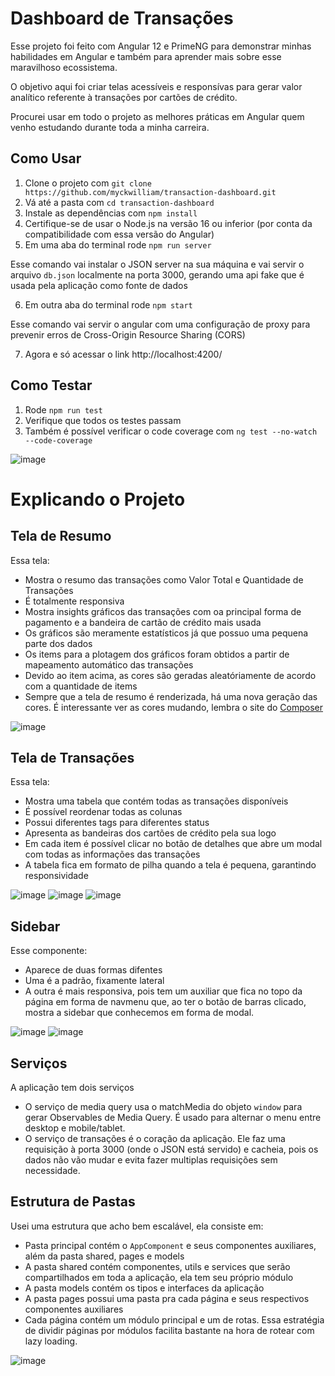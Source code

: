 # Dashboard de Transações

Esse projeto foi feito com Angular 12 e PrimeNG para demonstrar minhas habilidades em Angular e também para aprender mais sobre esse maravilhoso ecossistema.

O objetivo aqui foi criar telas acessíveis e responsívas para gerar valor analítico referente à transações por cartões de crédito. 

Procurei usar em todo o projeto as melhores práticas em Angular quem venho estudando durante toda a minha carreira.

## Como Usar

1. Clone o projeto com `git clone https://github.com/myckwilliam/transaction-dashboard.git`
2. Vá até a pasta com `cd transaction-dashboard`
3. Instale as dependências com `npm install`
4. Certifique-se de usar o Node.js na versão 16 ou inferior (por conta da compatibilidade com essa versão do Angular)
5. Em uma aba do terminal rode `npm run server`

Esse comando vai instalar o JSON server na sua máquina e vai servir o arquivo `db.json` localmente na porta 3000, gerando uma api fake que é usada pela aplicação como fonte de dados

6. Em outra aba do terminal rode `npm start`

Esse comando vai servir o angular com uma configuração de proxy para prevenir erros de Cross-Origin Resource Sharing (CORS)

7. Agora e só acessar o link http://localhost:4200/

## Como Testar

1. Rode `npm run test`
2. Verifique que todos os testes passam
3. Também é possível verificar o code coverage com `ng test --no-watch --code-coverage`

![image](https://github.com/myckwilliam/transaction-dashboard/assets/75875219/af84a7f4-1f3d-422d-b387-153c3c932ba5)

# Explicando o Projeto

## Tela de Resumo

Essa tela:

* Mostra o resumo das transações como Valor Total e Quantidade de Transações
* É totalmente responsiva
* Mostra insights gráficos das transações com oa principal forma de pagamento e a bandeira de cartão de crédito mais usada
* Os gráficos são meramente estatísticos já que possuo uma pequena parte dos dados
* Os items para a plotagem dos gráficos foram obtidos a partir de mapeamento automático das transações
* Devido ao item acima, as cores são geradas aleatóriamente de acordo com a quantidade de items
* Sempre que a tela de resumo é renderizada, há uma nova geração das cores. É interessante ver as cores mudando, lembra o site do [Composer](https://getcomposer.org/)

![image](https://github.com/myckwilliam/transaction-dashboard/assets/75875219/1ea63d70-e886-4f65-9463-8b7c98039571)

## Tela de Transações

Essa tela:

* Mostra uma tabela que contém todas as transações disponíveis
* É possível reordenar todas as colunas
* Possui diferentes tags para diferentes status
* Apresenta as bandeiras dos cartões de crédito pela sua logo
* Em cada item é possível clicar no botão de detalhes que abre um modal com todas as informações das transações
* A tabela fica em formato de pilha quando a tela é pequena, garantindo responsividade

![image](https://github.com/myckwilliam/transaction-dashboard/assets/75875219/340658b1-8760-4656-a023-67d951011cb6)
![image](https://github.com/myckwilliam/transaction-dashboard/assets/75875219/5ab6180f-e1d2-499f-bfa6-b69a22740d41)
![image](https://github.com/myckwilliam/transaction-dashboard/assets/75875219/3a4767b1-9c2a-4a2b-ac1d-889b2d3ee479)

## Sidebar

Esse componente:

* Aparece de duas formas difentes
* Uma é a padrão, fixamente lateral
* A outra é mais responsiva, pois tem um auxiliar que fica no topo da página em forma de navmenu que, ao ter o botão de barras clicado, mostra a sidebar que conhecemos em forma de modal.

![image](https://github.com/myckwilliam/transaction-dashboard/assets/75875219/6fb67ac0-4e70-424f-bab5-964f50fdb231)
![image](https://github.com/myckwilliam/transaction-dashboard/assets/75875219/12198c60-92b8-4cf9-ad47-4881b20658ff)

## Serviços

A aplicação tem dois serviços

* O serviço de media query usa o matchMedia do objeto `window` para gerar Observables de Media Query. É usado para alternar o menu entre desktop e mobile/tablet.
* O serviço de transações é o coração da aplicação. Ele faz uma requisição à porta 3000 (onde o JSON está servido) e cacheia, pois os dados não vão mudar e evita fazer multiplas requisições sem necessidade.

## Estrutura de Pastas

Usei uma estrutura que acho bem escalável, ela consiste em:

* Pasta principal contém o `AppComponent` e seus componentes auxiliares, além da pasta shared, pages e models
* A pasta shared contém componentes, utils e services que serão compartilhados em toda a aplicação, ela tem seu próprio módulo
* A pasta models contém os tipos e interfaces da aplicação
* A pasta pages possui uma pasta pra cada página e seus respectivos componentes auxiliares
* Cada página contém um módulo principal e um de rotas. Essa estratégia de dividir páginas por módulos facilita bastante na hora de rotear com lazy loading.

![image](https://github.com/myckwilliam/transaction-dashboard/assets/75875219/0eec8c76-12b2-4e60-8f4b-c39b4153ca55)












